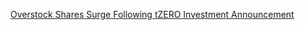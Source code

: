 [Overstock Shares Surge Following tZERO Investment Announcement](https://cointelegraph.com/news/overstock-shares-surge-following-tzero-investment-announcement)